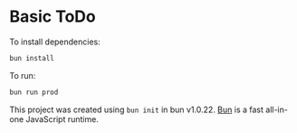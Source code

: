 # Basic ToDo

To install dependencies:

```bash
bun install
```

To run:

```bash
bun run prod
```

This project was created using `bun init` in bun v1.0.22. [Bun](https://bun.sh) is a fast all-in-one JavaScript runtime.
